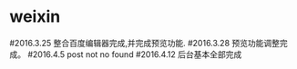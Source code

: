 # weixin
#2016.3.25 整合百度编辑器完成,并完成预览功能.
#2016.3.28 预览功能调整完成。
#2016.4.5  post not no found
#2016.4.12 后台基本全部完成